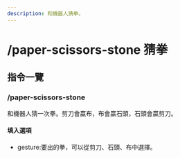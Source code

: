 ```yaml
---
description: 和機器人猜拳。
---
```


# /paper-scissors-stone 猜拳

## 指令一覽

### /paper-scissors-stone

和機器人猜一次拳。剪刀會贏布，布會贏石頭，石頭會贏剪刀。

#### 填入選項

* gesture:要出的拳，可以從剪刀、石頭、布中選擇。

<div align="left">

<img src="https://cdn.discordapp.com/attachments/848902789681381416/966606603820343376/unknown.png" alt="">

</div>
